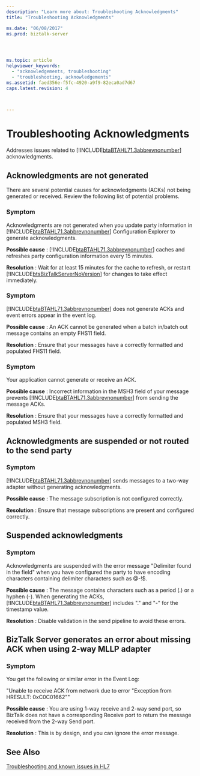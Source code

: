 ```yaml
---
description: "Learn more about: Troubleshooting Acknowledgments"
title: "Troubleshooting Acknowledgments"

ms.date: "06/08/2017"
ms.prod: biztalk-server




ms.topic: article
helpviewer_keywords: 
  - "acknowledgements, troubleshooting"
  - "troubleshooting, acknowledgements"
ms.assetid: faed356e-f5fc-4920-a9f9-82eca0ad7d67
caps.latest.revision: 4



---
```

# Troubleshooting Acknowledgments
Addresses issues related to [!INCLUDE[btaBTAHL71.3abbrevnonumber](../../includes/btabtahl71-3abbrevnonumber-md.md)] acknowledgments.  
  
## Acknowledgments are not generated  
 There are several potential causes for acknowledgments (ACKs) not being generated or received. Review the following list of potential problems.  
  
### Symptom  
 Acknowledgments are not generated when you update party information in [!INCLUDE[btaBTAHL71.3abbrevnonumber](../../includes/btabtahl71-3abbrevnonumber-md.md)] Configuration Explorer to generate acknowledgments.  
  
**Possible cause** : [!INCLUDE[btaBTAHL71.3abbrevnonumber](../../includes/btabtahl71-3abbrevnonumber-md.md)] caches and refreshes party configuration information every 15 minutes.  
  
**Resolution** : Wait for at least 15 minutes for the cache to refresh, or restart [!INCLUDE[btsBizTalkServerNoVersion](../../includes/btsbiztalkservernoversion-md.md)] for changes to take effect immediately.  
  
### Symptom  
 [!INCLUDE[btaBTAHL71.3abbrevnonumber](../../includes/btabtahl71-3abbrevnonumber-md.md)] does not generate ACKs and event errors appear in the event log.  
  
**Possible cause** : An ACK cannot be generated when a batch in/batch out message contains an empty FHS11 field.  
  
**Resolution** : Ensure that your messages have a correctly formatted and populated FHS11 field.  
  
### Symptom  
 Your application cannot generate or receive an ACK.  
  
**Possible cause** : Incorrect information in the MSH3 field of your message prevents [!INCLUDE[btaBTAHL71.3abbrevnonumber](../../includes/btabtahl71-3abbrevnonumber-md.md)] from sending the message ACKs.  
  
**Resolution** : Ensure that your messages have a correctly formatted and populated MSH3 field.  
  
## Acknowledgments are suspended or not routed to the send party  
  
### Symptom  
 [!INCLUDE[btaBTAHL71.3abbrevnonumber](../../includes/btabtahl71-3abbrevnonumber-md.md)] sends messages to a two-way adapter without generating acknowledgments.  
  
**Possible cause** : The message subscription is not configured correctly.  
  
**Resolution** : Ensure that message subscriptions are present and configured correctly.  
  
## Suspended acknowledgments  
  
### Symptom  
 Acknowledgments are suspended with the error message "Delimiter found in the field" when you have configured the party to have encoding characters containing delimiter characters such as @-!$.  
  
**Possible cause** : The message contains characters such as a period (.) or a hyphen (-). When generating the ACKs, [!INCLUDE[btaBTAHL71.3abbrevnonumber](../../includes/btabtahl71-3abbrevnonumber-md.md)] includes "." and "-" for the timestamp value.  
  
**Resolution** : Disable validation in the send pipeline to avoid these errors.  
  
## BizTalk Server generates an error about missing ACK when using 2-way MLLP adapter  
  
### Symptom  
 You get the following or similar error in the Event Log:  
  
 "Unable to receive ACK from network due to error "Exception from HRESULT: 0xC0C01662""  
  
**Possible cause** : You are using 1-way receive and 2-way send port, so BizTalk does not have a corresponding Receive port to return the message received from the 2-way Send port.  
  
**Resolution** : This is by design, and you can ignore the error message.  
  
## See Also  
[Troubleshooting and known issues in HL7](../../adapters-and-accelerators/accelerator-hl7/troubleshooting-and-known-issues-in-hl7.md)
